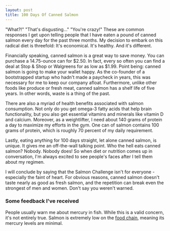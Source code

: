 ```yaml
---
layout: post
title: 100 Days Of Canned Salmon
---
```


<p>"What?!" "That's disgusting..." "You're crazy!" These are common responses I get upon telling people that I have eaten a pound of canned salmon every day for the past three months. My decision to embark on this radical diet is threefold: It's economical. It's healthy. And it's different.</p>

<p>Financially speaking, canned salmon is a great way to save money. You can purchase a 14.75-ounce can for $2.50. In fact, every so often you can find a deal at Stop & Shop or Walgreens for as low as $1.99. Point being: canned salmon is going to make your wallet happy. As the co-founder of a bootstrapped startup who hadn't made a paycheck in years, this was necessary for me to keep our company afloat. Furthermore, unlike other foods like produce or fresh meat, canned salmon has a shelf life of five years. In other words, waste is a thing of the past.</p>

<p>There are also a myriad of health benefits associated with salmon consumption. Not only do you get omega-3 fatty acids that help brain functionality, but you also get essential vitamins and minerals like vitamin D and calcium. Moreover, as a weightlifter, I need about 140 grams of protein a day to maximize my efforts in the gym. One can of salmon contains 100 grams of protein, which is roughly 70 percent of my daily requirement.</p>

<p>Lastly, eating anything for 100 days straight, let alone canned salmon, is unique. It gives me an off-the-wall talking point. Who the hell eats canned salmon? Nobody. Nobody does! So when diet or nutrition comes up in conversation, I'm always excited to see people's faces after I tell them about my regimen.</p> 

<p>I will conclude by saying that the Salmon Challenge isn't for everyone - especially the faint of heart. For obvious reasons, canned salmon doesn't taste nearly as good as fresh salmon, and the repetition can break even the strongest of men and women. Don't say you weren't warned.</p>

<h3>Some feedback I've received</h3>

<p>People usually warn me about mercury in fish. While this is a valid concern, it's not entirely true. Salmon is extremely low on the <a href="https://en.wikipedia.org/wiki/Mercury_in_fish#Levels_of_contamination">food chain</a>, meaning its mercury levels are minimal.</p> 
